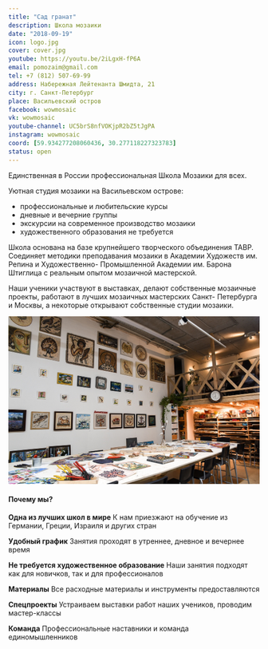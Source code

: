 ```yaml
---
title: "Сад гранат"
description: Школа мозаики
date: "2018-09-19"
icon: logo.jpg
cover: cover.jpg
youtube: https://youtu.be/2iLgxH-fP6A
email: pomozaim@gmail.com
tel: +7 (812) 507-69-99
address: Набережная Лейтенанта Шмидта, 21
city: г. Санкт-Петербург
place: Васильевский остров
facebook: wowmosaic
vk: wowmosaic
youtube-channel: UC5brS8nfVOKjpR2bZ5tJgPA
instagram: wowmosaic
coord: [59.934277208060436, 30.277118227323783]
status: open
---
```


Единственная в России профессиональная Школа Мозаики для всех.

Уютная студия мозаики на Васильевском острове:

- профессиональные и любительские курсы
- дневные и вечерние группы
- экскурсии на современное производство мозаики
- художественного образования не требуется

Школа основана на базе крупнейшего творческого объединения ТАВР. Соединяет методики преподавания мозаики в Академии Художеств им. Репина и Художественно- Промышленной Академии им. Барона Штиглица с реальным опытом мозаичной мастерской.

Наши ученики участвуют в выставках, делают собственные мозаичные проекты, работают в лучших мозаичных мастерских Санкт- Петербурга и Москвы, а некоторые открывают собственные студии мозаики.

![](./QWSWGonwBes.jpg)

#### Почему мы?

**Одна из лучших школ в мире** К нам приезжают на обучение из Германии, Греции, Израиля и других стран

**Удобный график** Занятия проходят в утреннее, дневное и вечернее время

**Не требуется художественное образование** Наши занятия подходят как для новичков, так и для профессионалов

**Материалы** Все расходные материалы и инструменты предоставляются

**Спецпроекты** Устраиваем выставки работ наших учеников, проводим мастер-классы

**Команда** Профессиональные наставники и команда единомышленников
